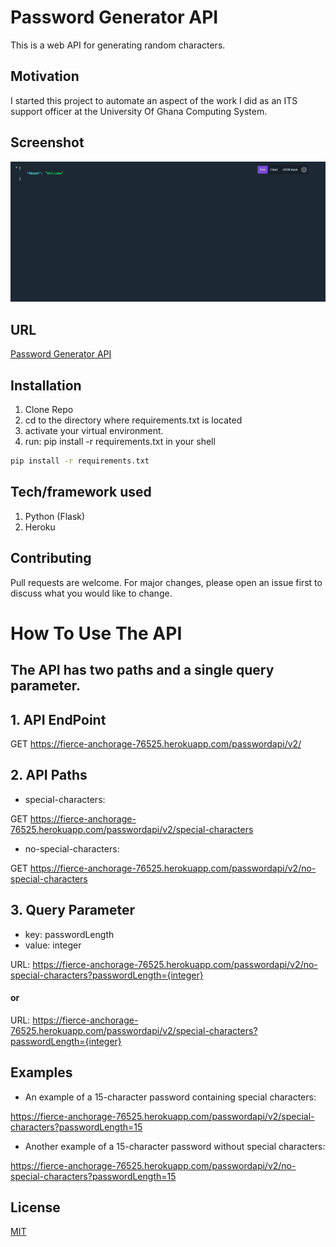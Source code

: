 # Password Generator API

This is a web API for generating random characters.

## Motivation

I started this project to automate an aspect of the work I did as an ITS support officer at the University Of Ghana Computing System.

## Screenshot

[![Password Generator API](imgs/api.png "Password Generator API")]()

## URL

[Password Generator API](https://fierce-anchorage-76525.herokuapp.com)

## Installation

1. Clone Repo
2. cd to the directory where requirements.txt is located
3. activate your virtual environment.
4. run: pip install -r requirements.txt in your shell

```bash
pip install -r requirements.txt
```

## Tech/framework used

1. Python (Flask)
2. Heroku

## Contributing

Pull requests are welcome. For major changes, please open an issue first to discuss what you would like to change.

# How To Use The API

## The API has two paths and a single query parameter.

## 1. API EndPoint

GET
https://fierce-anchorage-76525.herokuapp.com/passwordapi/v2/

## 2. API Paths

- special-characters:

GET
https://fierce-anchorage-76525.herokuapp.com/passwordapi/v2/special-characters

- no-special-characters:

GET
https://fierce-anchorage-76525.herokuapp.com/passwordapi/v2/no-special-characters

## 3. Query Parameter

- key: passwordLength
- value: integer

URL:
https://fierce-anchorage-76525.herokuapp.com/passwordapi/v2/no-special-characters?passwordLength={integer}

#### or

URL:
https://fierce-anchorage-76525.herokuapp.com/passwordapi/v2/special-characters?passwordLength={integer}

## Examples

- An example of a 15-character password containing special characters:

https://fierce-anchorage-76525.herokuapp.com/passwordapi/v2/special-characters?passwordLength=15

- Another example of a 15-character password without special characters:

https://fierce-anchorage-76525.herokuapp.com/passwordapi/v2/no-special-characters?passwordLength=15

## License

[MIT](https://choosealicense.com/licenses/mit/)
